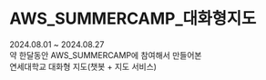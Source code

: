 # AWS_SUMMERCAMP_대화형지도

2024.08.01 ~ 2024.08.27  
약 한달동안 AWS_SUMMERCAMP에 참여해서 만들어본  
연세대학교 대화형 지도(챗봇 + 지도 서비스)


